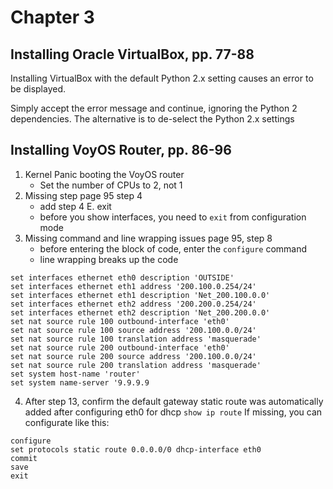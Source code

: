 # Chapter 3

## Installing Oracle VirtualBox, pp. 77-88
Installing VirtualBox with the default Python 2.x setting causes an error to be displayed.

Simply accept the error message and continue, ignoring the Python 2 dependencies. The alternative is to de-select the Python 2.x settings

## Installing VoyOS Router, pp. 86-96

1. Kernel Panic booting the VoyOS router
    - Set the number of CPUs to 2, not 1
2. Missing step page 95 step 4
    - add step 4 E. exit
    - before you show interfaces, you need to `exit` from configuration mode
3. Missing command and line wrapping issues page 95, step 8
    - before entering the block of code, enter the `configure` command
    - line wrapping breaks up the code

```
set interfaces ethernet eth0 description 'OUTSIDE'
set interfaces ethernet eth1 address '200.100.0.254/24'
set interfaces ethernet eth1 description 'Net_200.100.0.0'
set interfaces ethernet eth2 address '200.200.0.254/24'
set interfaces ethernet eth2 description 'Net_200.200.0.0'
set nat source rule 100 outbound-interface 'eth0'
set nat source rule 100 source address '200.100.0.0/24'
set nat source rule 100 translation address 'masquerade'
set nat source rule 200 outbound-interface 'eth0'
set nat source rule 200 source address '200.100.0.0/24'
set nat source rule 200 translation address 'masquerade'
set system host-name 'router'
set system name-server '9.9.9.9
```
4. After step 13, confirm the default gateway static route was automatically added after configuring eth0 for dhcp
``` show ip route ```
If missing, you can configurate like this:
```
configure
set protocols static route 0.0.0.0/0 dhcp-interface eth0
commit
save
exit
```

